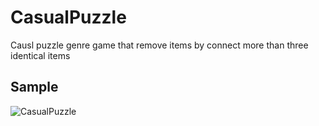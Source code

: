 # CasualPuzzle
Causl puzzle genre game that remove items by connect more than three identical items

## Sample
![CasualPuzzle](https://user-images.githubusercontent.com/18718307/229535677-f9cc95a6-12a6-44b8-b80f-1276a6064985.gif)
